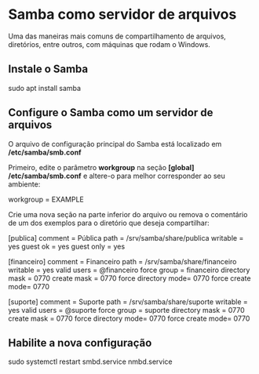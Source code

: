 # Samba como servidor de arquivos
 Uma das maneiras mais comuns de compartilhamento de arquivos, diretórios, entre outros, com máquinas que rodam o Windows.
 
 ## Instale o Samba
sudo apt install samba

## Configure o Samba como um servidor de arquivos
O arquivo de configuração principal do Samba está localizado em **/etc/samba/smb.conf**

Primeiro, edite o parâmetro **workgroup** na seção **[global] /etc/samba/smb.conf** e altere-o para melhor corresponder ao seu ambiente:

workgroup = EXAMPLE

Crie uma nova seção na parte inferior do arquivo ou remova o comentário de um dos exemplos para o diretório que deseja compartilhar:

[publica]
   comment = Pública
   path = /srv/samba/share/publica
   writable = yes
   guest ok = yes
   guest only = yes

[financeiro]
   comment = Financeiro
   path = /srv/samba/share/financeiro
   writable = yes
   valid users = @financeiro
   force group = financeiro
   directory mask = 0770
   create mask = 0770
   force directory mode= 0770
   force create mode= 0770

[suporte]
   comment = Suporte
   path = /srv/samba/share/suporte
   writable = yes
   valid users = @suporte
   force group = suporte
   directory mask = 0770
   create mask = 0770
   force directory mode= 0770
   force create mode= 0770

## Habilite a nova configuração
sudo systemctl restart smbd.service nmbd.service

